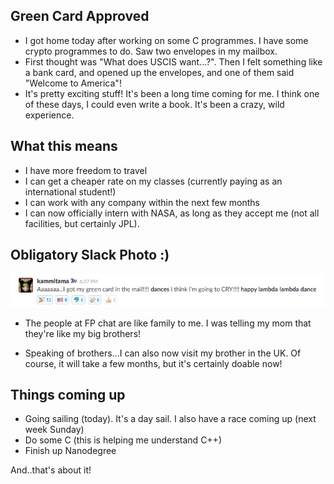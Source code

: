 ## Green Card Approved

- I got home today after working on some C programmes. I have some crypto programmes to do.
  Saw two envelopes in my mailbox. 
- First thought was "What does USCIS want...?". Then I felt something like a bank card,
  and opened up the envelopes, and one of them said "Welcome to America"!
- It's pretty exciting stuff! It's been a long time coming for me. I think one of these days,
  I could even write a book. It's been a crazy, wild experience.
  
## What this means

- I have more freedom to travel
- I can get a cheaper rate on my classes (currently paying as an international student!)
- I can work with any company within the next few months
- I can now officially intern with NASA, as long as they accept me (not all facilities, but certainly JPL).

## Obligatory Slack Photo :)

<img src="/images/green.png" width="600">

- The people at FP chat are like family to me. I was telling my mom that they're like my big brothers!
  
- Speaking of brothers...I can also now visit my brother in the UK. Of course, it will take a few months, but
  it's certainly doable now! 

## Things coming up

- Going sailing (today). It's a day sail. I also have a race coming up (next week Sunday)
- Do some C (this is helping me understand C++)
- Finish up Nanodegree


And..that's about it!
